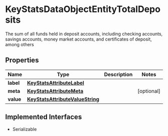 

# KeyStatsDataObjectEntityTotalDeposits

The sum of all funds held in deposit accounts, including checking accounts, savings accounts, money market accounts, and certificates of deposit, among others

## Properties

Name | Type | Description | Notes
------------ | ------------- | ------------- | -------------
**label** | [**KeyStatsAttributeLabel**](KeyStatsAttributeLabel.md) |  | 
**meta** | [**KeyStatsAttributeMeta**](KeyStatsAttributeMeta.md) |  |  [optional]
**value** | [**KeyStatsAttributeValueString**](KeyStatsAttributeValueString.md) |  | 


## Implemented Interfaces

* Serializable


